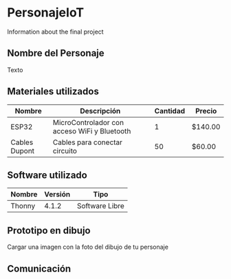 # PersonajeIoT
Information about the final project
## Nombre del Personaje
Texto
## Materiales utilizados
| Nombre | Descripción | Cantidad | Precio |
|--|--|--|--|
| ESP32 | MicroControlador con acceso WiFi y Bluetooth | 1 | $140.00 |
| Cables Dupont | Cables para conectar circuito | 50 | $60.00 |

## Software utilizado
| Nombre | Versión | Tipo |
|--|--|--|
| Thonny | 4.1.2 | Software Libre |

## Prototipo en dibujo
Cargar una imagen con la foto del dibujo de tu personaje

## Comunicación

